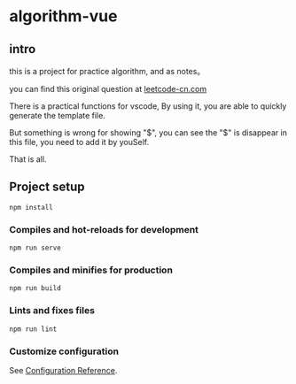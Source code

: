 # algorithm-vue

## intro

this is a project for practice algorithm, and as notes。

you can find this original question at [leetcode-cn.com](https://leetcode-cn.com/)

There is a practical functions for vscode, By using it, you are  able to quickly generate the template file.

But something is wrong for showing "$", you can see the "$" is disappear in this file, you need to add it by youSelf.

That is all.


## Project setup
```
npm install
```

### Compiles and hot-reloads for development
```
npm run serve
```

### Compiles and minifies for production
```
npm run build
```

### Lints and fixes files
```
npm run lint
```

### Customize configuration
See [Configuration Reference](https://cli.vuejs.org/config/).
